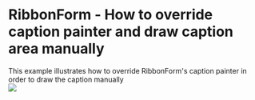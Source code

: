 # RibbonForm - How to override caption painter and draw caption area manually


This example illustrates how to override RibbonForm's caption painter in order to draw the caption manually<br /><img src="https://raw.githubusercontent.com/DevExpress-Examples/ribbonform-how-to-override-caption-painter-and-draw-caption-area-manually-t303401/16.1.4+/media/7ddffc72-78d4-11e5-80bf-00155d62480c.png">

<br/>


